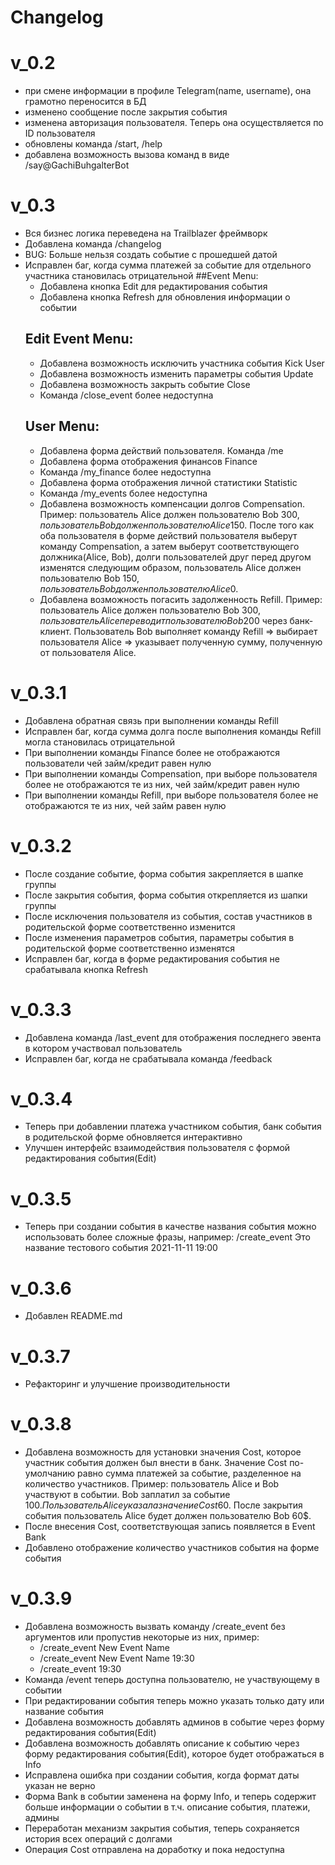 # Changelog
# v_0.2
* при смене информации в профиле Telegram(name, username), она грамотно переносится в БД
* изменено сообщение после закрытия события
* изменена авторизация пользователя. Теперь она осуществляется по ID пользователя
* обновлены команда /start, /help
* добавлена возможность вызова команд в виде /say@GachiBuhgalterBot

# v_0.3
* Вся бизнес логика переведена на Trailblazer фреймворк
* Добавлена команда /changelog
* BUG: Больше нельзя создать событие с прошедшей датой
* Исправлен баг, когда сумма платежей за событие для отдельного участника становилась отрицательной
  ##Event Menu:
  * Добавлена кнопка Edit для редактирования события
  * Добавлена кнопка Refresh для обновления информации о событии
  ## Edit Event Menu:
  * Добавлена возможность исключить участника события Kick User
  * Добавлена возможность изменить параметры события Update
  * Добавлена возможность закрыть событие Close
  * Команда /close_event <id> более недоступна
  ## User Menu:
  * Добавлена форма действий пользователя. Команда /me
  * Добавлена форма отображения финансов Finance
  * Команда /my_finance более недоступна
  * Добавлена форма отображения личной статистики Statistic
  * Команда /my_events более недоступна
  * Добавлена возможность компенсации долгов Compensation. Пример: пользователь Alice должен пользователю Bob 300$, пользователь Bob должен пользователю Alice 150$. После того как оба пользователя в форме действий пользователя выберут команду Compensation, а затем выберут соответствующего должника(Alice, Bob), долги пользователей друг перед другом изменятся следующим образом, пользователь Alice должен пользователю Bob 150$, пользователь Bob должен пользователю Alice 0$.
  * Добавлена возможность погасить задолженность Refill. Пример: пользователь Alice должен пользователю Bob 300$, пользователь Alice переводит пользователю Bob 200$ через банк-клиент. Пользователь Bob выполняет команду Refill => выбирает пользователя Alice => указывает полученную сумму, полученную от пользователя Alice.

# v_0.3.1
* Добавлена обратная связь при выполнении команды Refill
* Исправлен баг, когда сумма долга после выполнения команды Refill могла становилась отрицательной
* При выполнении команды Finance более не отображаются пользователи чей займ/кредит равен нулю
* При выполнении команды Compensation, при выборе пользователя более не отображаются те из них, чей займ/кредит равен нулю
* При выполнении команды Refill, при выборе пользователя более не отображаются те из них, чей займ равен нулю

# v_0.3.2
* После создание событие, форма события закрепляется в шапке группы
* После закрытия события, форма события открепляется из шапки группы
* После исключения пользователя из события, состав участников в родительской форме соответственно изменится
* После изменения параметров события, параметры события в родительской форме соответственно изменятся
* Исправлен баг, когда в форме редактирования события не срабатывала кнопка Refresh

# v_0.3.3
* Добавлена команда /last_event для отображения последнего эвента в котором участвовал пользователь
* Исправлен баг, когда не срабатывала команда /feedback

# v_0.3.4
* Теперь при добавлении платежа участником события, банк события в родительской форме обновляется интерактивно
* Улучшен интерфейс взаимодействия пользователя с формой редактирования события(Edit)

# v_0.3.5
* Теперь при создании события в качестве названия события можно использовать более сложные фразы, например: /create_event Это название тестового события 2021-11-11 19:00

# v_0.3.6
* Добавлен README.md

# v_0.3.7
* Рефакторинг и улучшение производительности

# v_0.3.8
* Добавлена возможность для установки значения Cost, которое участник события должен был внести в банк. Значение Cost по-умолчанию равно сумма платежей за событие, разделенное на количество участников. Пример: пользователь Alice и Bob участвуют в событии. Bob заплатил за событие 100$. Пользователь Alice указала значение Cost 60$. После закрытия события пользователь Alice будет должен пользователю Bob 60$.
* После внесения Cost, соответствующая запись появляется в Event Bank
* Добавлено отображение количество участников события на форме события

# v_0.3.9
* Добавлена возможность вызвать команду /create_event без аргументов или пропустив некоторые из них,
  пример:
  - /create_event New Event Name
  - /create_event New Event Name 19:30
  - /create_event 19:30
* Команда /event <ID> теперь доступна пользователю, не участвующему в событии
* При редактировании события теперь можно указать только дату или название события
* Добавлена возможность добавлять админов в событие через форму редактирования события(Edit)
* Добавлена возможность добавлять описание к событию через форму редактирования события(Edit), которое будет отображаться в Info
* Исправлена ошибка при создании события, когда формат даты указан не верно
* Форма Bank в событии заменена на форму Info, и теперь содержит больше информации о событии в т.ч. описание события, платежи, админы
* Переработан механизм закрытия события, теперь сохраняется история всех операций с долгами
* Операция Cost отправлена на доработку и пока недоступна
